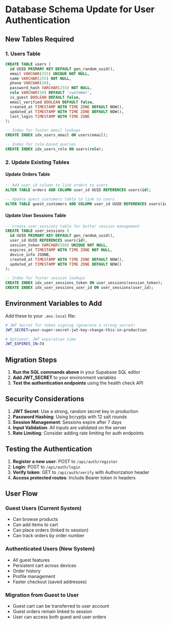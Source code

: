 # Database Schema Update for User Authentication

## New Tables Required

### 1. Users Table
```sql
CREATE TABLE users (
  id UUID PRIMARY KEY DEFAULT gen_random_uuid(),
  email VARCHAR(255) UNIQUE NOT NULL,
  name VARCHAR(255) NOT NULL,
  phone VARCHAR(20),
  password_hash VARCHAR(255) NOT NULL,
  role VARCHAR(50) DEFAULT 'customer',
  is_guest BOOLEAN DEFAULT false,
  email_verified BOOLEAN DEFAULT false,
  created_at TIMESTAMP WITH TIME ZONE DEFAULT NOW(),
  updated_at TIMESTAMP WITH TIME ZONE DEFAULT NOW(),
  last_login TIMESTAMP WITH TIME ZONE
);

-- Index for faster email lookups
CREATE INDEX idx_users_email ON users(email);

-- Index for role-based queries
CREATE INDEX idx_users_role ON users(role);
```

### 2. Update Existing Tables

#### Update Orders Table
```sql
-- Add user_id column to link orders to users
ALTER TABLE orders ADD COLUMN user_id UUID REFERENCES users(id);

-- Update guest_customers table to link to users
ALTER TABLE guest_customers ADD COLUMN user_id UUID REFERENCES users(id);
```

#### Update User Sessions Table
```sql
-- Create user_sessions table for better session management
CREATE TABLE user_sessions (
  id UUID PRIMARY KEY DEFAULT gen_random_uuid(),
  user_id UUID REFERENCES users(id),
  session_token VARCHAR(500) UNIQUE NOT NULL,
  expires_at TIMESTAMP WITH TIME ZONE NOT NULL,
  device_info JSONB,
  created_at TIMESTAMP WITH TIME ZONE DEFAULT NOW(),
  updated_at TIMESTAMP WITH TIME ZONE DEFAULT NOW()
);

-- Index for faster session lookups
CREATE INDEX idx_user_sessions_token ON user_sessions(session_token);
CREATE INDEX idx_user_sessions_user_id ON user_sessions(user_id);
```

## Environment Variables to Add

Add these to your `.env.local` file:

```bash
# JWT Secret for token signing (generate a strong secret)
JWT_SECRET=your-super-secret-jwt-key-change-this-in-production

# Optional: JWT expiration time
JWT_EXPIRES_IN=7d
```

## Migration Steps

1. **Run the SQL commands above** in your Supabase SQL editor
2. **Add JWT_SECRET** to your environment variables
3. **Test the authentication endpoints** using the health check API

## Security Considerations

1. **JWT Secret**: Use a strong, random secret key in production
2. **Password Hashing**: Using bcryptjs with 12 salt rounds
3. **Session Management**: Sessions expire after 7 days
4. **Input Validation**: All inputs are validated on the server
5. **Rate Limiting**: Consider adding rate limiting for auth endpoints

## Testing the Authentication

1. **Register a new user**: POST to `/api/auth/register`
2. **Login**: POST to `/api/auth/login`
3. **Verify token**: GET to `/api/auth/verify` with Authorization header
4. **Access protected routes**: Include Bearer token in headers

## User Flow

### Guest Users (Current System)
- Can browse products
- Can add items to cart
- Can place orders (linked to session)
- Can track orders by order number

### Authenticated Users (New System)
- All guest features
- Persistent cart across devices
- Order history
- Profile management
- Faster checkout (saved addresses)

### Migration from Guest to User
- Guest cart can be transferred to user account
- Guest orders remain linked to session
- User can access both guest and user orders
